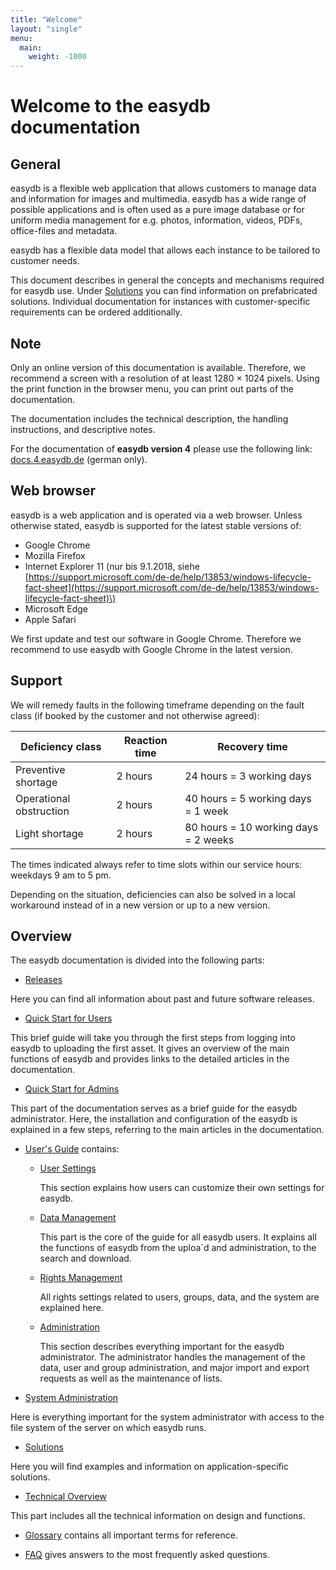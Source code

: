 ```yaml
---
title: "Welcome"
layout: "single"
menu:
  main:
    weight: -1000
---
```

# Welcome to the easydb documentation

## General

easydb is a flexible web application that allows customers to manage data and information for images and multimedia. easydb has a wide range of possible applications and is often used as a pure image database or for uniform media management for e.g. photos, information, videos, PDFs, office-files and metadata.

easydb has a flexible data model that allows each instance to be tailored to customer needs.

This document describes in general the concepts and mechanisms required for easydb use. Under [Solutions](solutions) you can find information on prefabricated solutions. Individual documentation for instances with customer-specific requirements can be ordered additionally.

## Note

Only an online version of this documentation is available. Therefore, we recommend a screen with a resolution of at least 1280 × 1024 pixels. Using the print function in the browser menu, you can print out parts of the documentation.

The documentation includes the technical description, the handling instructions, and descriptive notes.

For the documentation of **easydb version 4** please use the following link: [docs.4.easydb.de](http://docs.4.easydb.de) \(german only\).

## Web browser

easydb is a web application and is operated via a web browser. Unless otherwise stated, easydb is supported for the latest stable versions of:

* Google Chrome
* Mozilla Firefox
* Internet Explorer 11 \(nur bis 9.1.2018, siehe ​[https://support.microsoft.com/de-de/help/13853/windows-lifecycle-fact-sheet](https://support.microsoft.com/de-de/help/13853/windows-lifecycle-fact-sheet)\)
* Microsoft Edge
* Apple Safari

We first update and test our software in Google Chrome. Therefore we recommend to use easydb with Google Chrome in the latest version.

## Support

We will remedy faults in the following timeframe depending on the fault class \(if booked by the customer and not otherwise agreed\):

| Deficiency class | Reaction time | Recovery time |
| --- | --- | --- |
| Preventive shortage | 2 hours | 24 hours = 3 working days |
| Operational obstruction | 2 hours | 40 hours = 5 working days = 1 week |
| Light shortage | 2 hours | 80 hours = 10 working days = 2 weeks |

The times indicated always refer to time slots within our service hours: weekdays 9 am to 5 pm.

Depending on the situation, deficiencies can also be solved in a local workaround instead of in a new version or up to a new version.

## Overview

The easydb documentation is divided into the following parts:

* [Releases](releases)

Here you can find all information about past and future software releases.

* [Quick Start for Users](getstarteduser)

This brief guide will take you through the first steps from logging into easydb to uploading the first asset. It gives an overview of the main functions of easydb and provides links to the detailed articles in the documentation.

* [Quick Start for Admins](sysadmin)

This part of the documentation serves as a brief guide for the easydb administrator. Here, the installation and configuration of the easydb is explained in a few steps, referring to the main articles in the documentation.

* [User's Guide](webfrontend) contains:

  * [User Settings](webfrontend/userprefs)

    This section explains how users can customize their own settings for easydb.

  * [Data Management](webfrontend/datamanagement)

    This part is the core of the guide for all easydb users. It explains all the functions of easydb from the uploa´d and administration, to the search and download.

  * [Rights Management](webfrontend/rightsmanagement)

    All rights settings related to users, groups, data, and the system are explained here.

  * [Administration](webfrontend/administration)

    This section describes everything important for the easydb administrator. The administrator handles the management of the data, user and group administration, and major import and export requests as well as the maintenance of lists.

* [System Administration](sysadmin)

Here is everything important for the system administrator with access to the file system of the server on which easydb runs.

* [Solutions](solutions)

Here you will find examples and information on application-specific solutions.

* [Technical Overview](technical)

This part includes all the technical information on design and functions.

* [Glossary](glossar) contains all important terms for reference.

* [FAQ](faq) gives answers to the most frequently asked questions.



